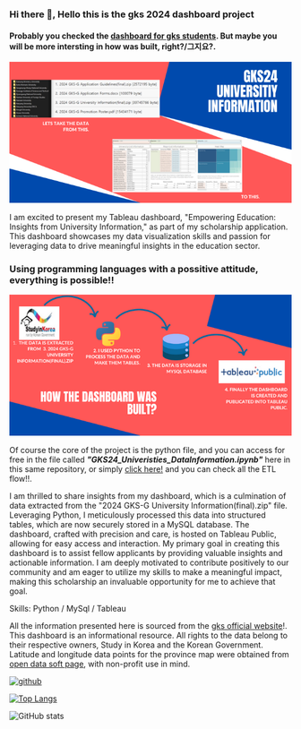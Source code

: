 ### Hi there 👋, Hello this is the gks 2024 dashboard project
#### Probably you checked the [dashboard for gks students](https://public.tableau.com/app/profile/jorge.soriano/viz/gks24UniversitiyInformation/FinalDashboard). But maybe you will be more intersting in how was built, right?/그지요?.
![Probably you checked the dashboard for gks students. But maybe you will be more intersting in how.](https://github.com/JASorianoHernandez/gks24_UniversityDataInformationProject/blob/main/images/gks24UniversitiyInformationBanner1.png)

I am excited to present my Tableau dashboard, "Empowering Education: Insights from University Information," as part of my scholarship application. This dashboard showcases my data visualization skills and passion for leveraging data to drive meaningful insights in the education sector.

### Using programming languages with a possitive attitude, everything is possible!!

![Using programming languages with a possitive attitude, everything is possible!!](https://github.com/JASorianoHernandez/gks24_UniversityDataInformationProject/blob/main/images/gks24UniversitiyInformationBanner2.png)

Of course the core of the project is the python file, and you can access for free in the file called ***"GKS24_Univeristies_DataInformation.ipynb"*** here in this same repository, or simply [click here!](https://github.com/JASorianoHernandez/gks24_UniversityDataInformationProject/blob/main/GKS24_Univeristies_DataInformation.ipynb) and you can check all the ETL flow!!.

I am thrilled to share insights from my dashboard, which is a culmination of data extracted from the "2024 GKS-G University Information(final).zip" file. Leveraging Python, I meticulously processed this data into structured tables, which are now securely stored in a MySQL database. The dashboard, crafted with precision and care, is hosted on Tableau Public, allowing for easy access and interaction. My primary goal in creating this dashboard is to assist fellow applicants by providing valuable insights and actionable information. I am deeply motivated to contribute positively to our community and am eager to utilize my skills to make a meaningful impact, making this scholarship an invaluable opportunity for me to achieve that goal.

Skills: Python / MySql / Tableau 

All the information presented here is sourced from the [gks official website](https://www.studyinkorea.go.kr/ko/scholarship/Gks1NoticeDetail.do?nttId=4135)!. This dashboard is an informational resource. All rights to the data belong to their respective owners, Study in Korea and the Korean Government. Latitude and longitude data points for the province map were obtained from [open data soft page](https://data.opendatasoft.com/explore/dataset/geonames-postal-code%40public/export/?refine.country_code=KR), with non-profit use in mind.


[<img src='https://cdn.jsdelivr.net/npm/simple-icons@3.0.1/icons/github.svg' alt='github' height='40'>](https://github.com/JASorianoHernandez)  


[![Top Langs](https://github-readme-stats.vercel.app/api/top-langs/?username=JASorianoHernandez)](https://github.com/anuraghazra/github-readme-stats)

![GitHub stats](https://github-readme-stats.vercel.app/api?username=JASorianoHernandez&show_icons=true)  

